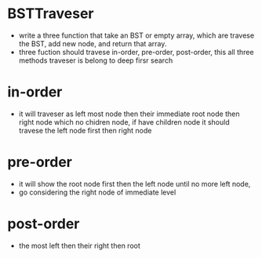 # BSTTraveser
- write a three function that take an BST or empty array, which are travese the BST, add new node, and return that array.
- three fuction should travese in-order, pre-order, post-order, this all three methods traveser is belong to deep firsr search
# in-order
 - it will traveser as left most node then their immediate root node then right node  which no chidren node, if have children node it should travese the left node first then right node
# pre-order
- it will show the root node first then the left node until no more left node, 
- go considering the right node of immediate level
# post-order
- the most left  then their right then root 



